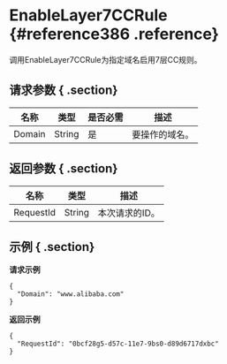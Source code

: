 # EnableLayer7CCRule {#reference386 .reference}

调用EnableLayer7CCRule为指定域名启用7层CC规则。

## 请求参数 { .section}

|名称|类型|是否必需|描述|
|--|--|----|--|
|Domain|String|是|要操作的域名。|

## 返回参数 { .section}

|名称|类型|描述|
|--|--|--|
|RequestId|String|本次请求的ID。|

## 示例 { .section}

**请求示例**

```
{
  "Domain": "www.alibaba.com"
}

```

**返回示例**

```
{
  "RequestId": "0bcf28g5-d57c-11e7-9bs0-d89d6717dxbc"
}

```

